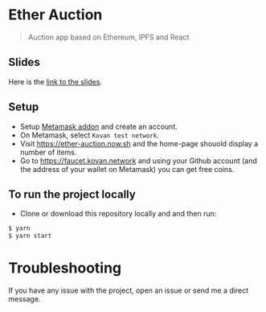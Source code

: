 # Ether Auction

> Auction app based on Ethereum, IPFS and React


## Slides

Here is the [link to the slides](https://docs.google.com/presentation/d/1xIQnX_oTiSEOgbUxta0uJiOcrnMA212p8mZl2_NLMtA/edit?usp=sharing).


## Setup

- Setup [Metamask addon](https://metamask.io/) and create an account.
- On Metamask, select `Kovan test network`.
- Visit https://ether-auction.now.sh and the home-page shouold display a number of items.
- Go to https://faucet.kovan.network and using your Github account (and the address of your wallet on Metamask) you can get free coins.


## To run the project locally

- Clone or download this repository locally and and then run:

```sh
$ yarn
$ yarn start
```

# Troubleshooting 

If you have any issue with the project, open an issue or send me a direct message.

